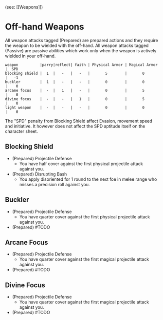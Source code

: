 (see: [[Weapons]])

# Off-hand Weapons
All weapon attacks tagged (Prepared) are prepared actions and they require the weapon to be wielded with the off-hand. All weapon attacks tagged (Passive) are passive abilities which work only when the weapon is actively wielded in your off-hand.

```off_hand
weapon          |parry|reflect| faith | Physical Armor | Magical Armor |  SPD 
blocking shield |  1  |   -   |   -   |       5        |       0       |   -1
buckler         |  1  |   -   |   -   |       0        |       0       |    0 
arcane focus    |  -  |   1   |   -   |       0        |       5       |    0
divine focus    |  -  |   -   |   1   |       0        |       5       |    0
light weapon    |  -  |   -   |   -   |       0        |       0       |    0
```

The "SPD" penalty from Blocking Shield affect Evasion, movement speed and initiative. It however does not affect the SPD aptitude itself on the character sheet.

## Blocking Shield
+ (Prepared) Projectile Defense
	+ You have half cover against the first physical projectile attack against you.
+ (Prepared) Disrupting Bash
	+ You apply disoriented for 1 round to the next foe in melee range who misses a precision roll against you.

## Buckler
+ (Prepared) Projectile Defense
	+ You have quarter cover against the first physical projectile attack against you.
+ (Prepared) #TODO 

## Arcane Focus
+ (Prepared) Projectile Defense
	+ You have quarter cover against the first magical projectile attack against you.
+ (Prepared) #TODO 

## Divine Focus
+ (Prepared) Projectile Defense
	+ You have quarter cover against the first magical projectile attack against you.
+ (Prepared) #TODO 